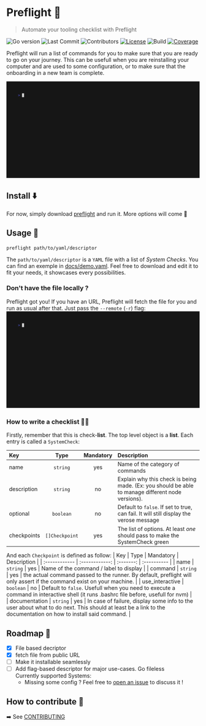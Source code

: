 # Preflight 🛫

> Automate your tooling checklist with Preflight

![Go version](https://img.shields.io/github/go-mod/go-version/delni/preflight?style=flat&color=00ADD8)
![Last Commit](https://img.shields.io/github/last-commit/delni/preflight?style=flat)
![Contributors](https://img.shields.io/github/contributors/delni/preflight?style=flat)
[![License](https://img.shields.io/github/license/delni/preflight?style=flat)](./LICENSE)
![Build](https://github.com/Delni/preflight/actions/workflows/ci.yml/badge.svg)
[![Coverage](https://delni.github.io/preflight/coverage-badge.svg)](https://delni.github.io/preflight/index.html)

Preflight will run a list of commands for you to make sure that you are ready to go on your journey. This can be usefull when you are reinstalling your computer and are used to some configuration, or to make sure that the onboarding in a new team is complete.  

![demo](./docs/demo.local.gif)

## Install ⬇️

For now, simply download [preflight](./preflight) and run it. More options will come 💪

## Usage 🚀

```
preflight path/to/yaml/descriptor
```

The `path/to/yaml/descriptor` is a `YAML` file with a list of *System Checks*. You can find an exemple in [docs/demo.yaml](./docs/demo.yaml). Feel free to download and edit it to fit your needs, it showcases every possibilities.

### Don't have the file locally ?

Preflight got you! If you have an URL, Preflight will fetch the file for you and run as usual after that. Just pass the `--remote` (`-r`) flag:
![demo.remote](./docs/demo.remote.gif)

### How to write a checklist 👨‍✈

Firstly, remember that this is check-**list**. The top level object is a **list**. Each entry is called a `SystemCheck`:

| Key         |      Type      | Mandatory | Description |
| :---------- | :------------: | :-------: | :---------- |
| name        |    `string`    |    yes    |  Name of the category of commands | 
| description |    `string`    |    no     |  Explain why this check is being made. (Ex: you should be able to manage different node versions). |
| optional    |   `boolean`    |    no     | Default to `false`. If set to true, can fail. It will still display the verose message |  
| checkpoints     | `[]Checkpoint` |    yes    | The list of options. At least *one* should pass to make the SystemCheck green |

And each `Checkpoint` is defined as follow:
| Key           |      Type      | Mandatory | Description |
| :------------ | :------------: | :-------: | :---------- |
| name          |    `string`    |    yes    |  Name of the command / label to display | 
| command       |    `string`    |    yes    |  the actual command passed to the runner. By default, preflight will only assert if the command exist on your machine. |
| use_interactive      |   `boolean`    |    no     | Default to `false`. Usefull when you need to execute a command in interactive shell (it runs .bashrc file before, usefull for nvm) |  
| documentation |    `string`    |    yes    |  In case of failure, display some info to the user about what to do next. This should at least be a link to the documentation on how to install said command. |

## Roadmap 🚦

- [x] File based decriptor
- [x] fetch file from public URL
- [ ] Make it installable seamlessly
- [ ] Add flag-based descriptor for major use-cases. Go fileless  
    Currently supported Systems:
    - Missing some config ? Feel free to [open an issue](https://github.com/Delni/preflight/issues/new) to discuss it !

## How to contribute 📝

➡️ See [CONTRIBUTING](./CONTRIBUTING.md) 
